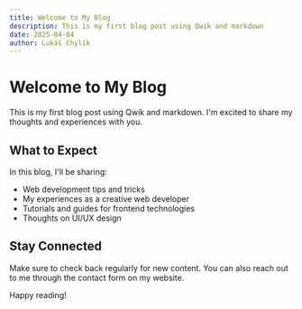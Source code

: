 ```yaml
---
title: Welcome to My Blog
description: This is my first blog post using Qwik and markdown
date: 2025-04-04
author: Lukáš Chylík
---
```


# Welcome to My Blog

This is my first blog post using Qwik and markdown. I'm excited to share my thoughts and experiences with you.

## What to Expect

In this blog, I'll be sharing:
- Web development tips and tricks
- My experiences as a creative web developer
- Tutorials and guides for frontend technologies
- Thoughts on UI/UX design

## Stay Connected

Make sure to check back regularly for new content. You can also reach out to me through the contact form on my website.

Happy reading!

